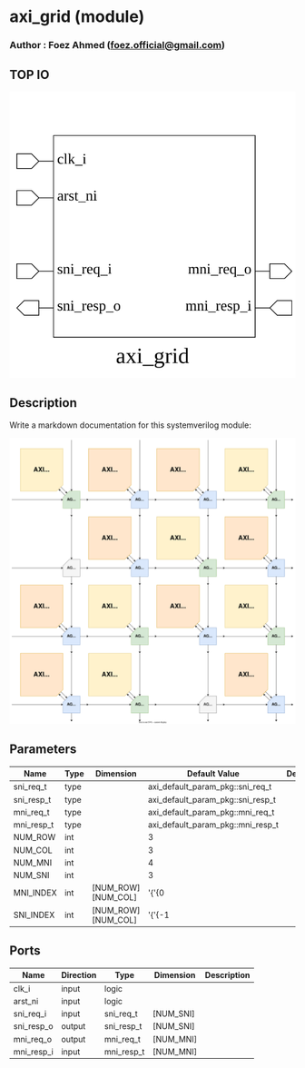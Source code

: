 # axi_grid (module)

### Author : Foez Ahmed (foez.official@gmail.com)

## TOP IO
<img src="./axi_grid_top.svg">

## Description

Write a markdown documentation for this systemverilog module:

<img src="./axi_grid_des.svg">

## Parameters
|Name|Type|Dimension|Default Value|Description|
|-|-|-|-|-|
|sni_req_t|type||axi_default_param_pkg::sni_req_t||
|sni_resp_t|type||axi_default_param_pkg::sni_resp_t||
|mni_req_t|type||axi_default_param_pkg::mni_req_t||
|mni_resp_t|type||axi_default_param_pkg::mni_resp_t||
|NUM_ROW|int||3||
|NUM_COL|int||3||
|NUM_MNI|int||4||
|NUM_SNI|int||3||
|MNI_INDEX|int|[NUM_ROW][NUM_COL]|'{'{0||
|SNI_INDEX|int|[NUM_ROW][NUM_COL]|'{'{-1||

## Ports
|Name|Direction|Type|Dimension|Description|
|-|-|-|-|-|
|clk_i|input|logic|||
|arst_ni|input|logic|||
|sni_req_i|input|sni_req_t|[NUM_SNI]||
|sni_resp_o|output|sni_resp_t|[NUM_SNI]||
|mni_req_o|output|mni_req_t|[NUM_MNI]||
|mni_resp_i|input|mni_resp_t|[NUM_MNI]||
